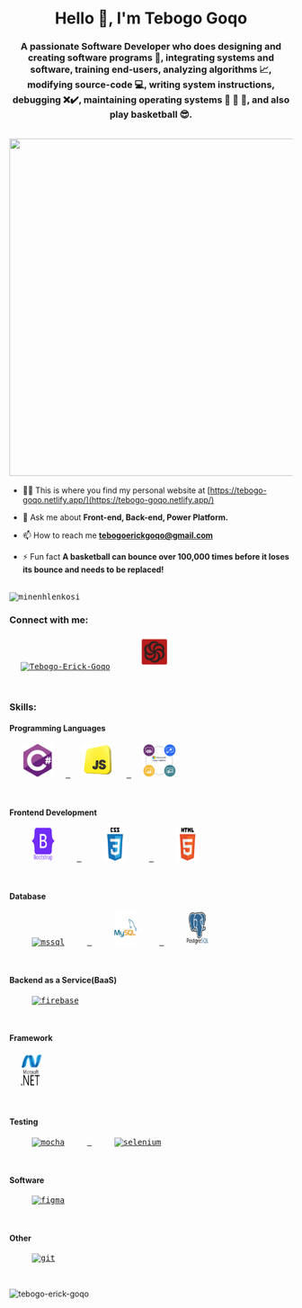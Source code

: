 <h1 align="center">Hello 👋, I'm Tebogo Goqo</h1>
<h3 align="center">A passionate Software Developer who does designing and creating software programs 💯, integrating systems and software, training end-users, analyzing algorithms 📈, modifying source-code 💻, writing system instructions, debugging ❌✔️, maintaining operating systems 🔧 🔩 🔨, and also play basketball 😎.</h3>
<br>

<kbd>
  <img src="https://github.com/Tebogo-Erick-Goqo/Tebogo-Erick-Goqo/blob/main/image_processing20211030-4633-19uq0zy.gif" height="600" width="800" />
</kbd>

<br>

- 👨‍💻 This is where you find my personal website at [https://tebogo-goqo.netlify.app/](https://tebogo-goqo.netlify.app/)

- 💬 Ask me about **Front-end, Back-end, Power Platform.**

- 📫 How to reach me **tebogoerickgoqo@gmail.com**

- ⚡ Fun fact **A basketball can bounce over 100,000 times before it loses its bounce and needs to be replaced!**
<br>

<kbd>
  <img src="https://komarev.com/ghpvc/?username=tebogo-erick-goqo&label=Profile%20views&color=0e75b6&style=flat" alt="minenhlenkosi" /> 
</kbd>

<h3 align="left">Connect with me:</h3>
<p align="left">
  <kbd>
    <a href="https://www.linkedin.com/in/tebogo-goqo-062a6617b" target="blank"><img align="center" src="https://raw.githubusercontent.com/rahuldkjain/github-profile-readme-generator/master/src/images/icons/Social/linked-in-alt.svg" alt="Tebogo-Erick-Goqo" height="60" width="40" hspace="20"/></a>
  </kbd>
  <kbd>
    <a href="https://www.codewars.com/users/Tebogo-Erick-Goqo" target="_blank" rel="noreferrer"> <img src="https://github.com/Tebogo-Erick-Goqo/Tebogo-Erick-Goqo/blob/main/icons8-codewars-48.png" alt="power platform" width="60" height="60" hspace="20"/> </a> 
  </kbd>
  
</p>
<br>
<h3 align="left">Skills:</h3>
<h4 align="left">Programming Languages</h4>
<p align="left"> 
  <kbd>
    <a href="https://www.w3schools.com/cs/" target="_blank" rel="noreferrer"> <img src="https://raw.githubusercontent.com/devicons/devicon/master/icons/csharp/csharp-original.svg" alt="csharp" width="60" height="60" hspace="20"/> </a> 
  </kbd>
  <kbd>
    <a href="https://developer.mozilla.org/en-US/docs/Web/JavaScript" target="_blank" rel="noreferrer"> <img src="https://github.com/Tebogo-Erick-Goqo/Tebogo-Erick-Goqo/blob/main/javascript.webp" alt="javascript" width="60" height="60" hspace="20"/> </a> 
  </kbd>
  <kbd>
    <a href="https://learn.microsoft.com/en-us/power-platform/" target="_blank" rel="noreferrer"> <img src="https://github.com/Tebogo-Erick-Goqo/Tebogo-Erick-Goqo/blob/main/powerplatform.png" alt="power platform" width="60" height="60" hspace="20"/> </a> 
  </kbd>
</p>
<br>
<h4 align="left">Frontend Development</h4>
<p align="left"> 
  <kbd>
    <a href="https://getbootstrap.com" target="_blank" rel="noreferrer"> <img src="https://raw.githubusercontent.com/devicons/devicon/master/icons/bootstrap/bootstrap-plain-wordmark.svg" alt="bootstrap" width="40" height="60" hspace="40"/> </a> 
  </kbd>
  <kbd>
    <a href="https://www.w3schools.com/css/" target="_blank" rel="noreferrer"> <img src="https://raw.githubusercontent.com/devicons/devicon/master/icons/css3/css3-original-wordmark.svg" alt="css3" width="40" height="60" hspace="40"/> </a> 
  </kbd>
  <kbd>
    <a href="https://www.w3.org/html/" target="_blank" rel="noreferrer"> <img src="https://raw.githubusercontent.com/devicons/devicon/master/icons/html5/html5-original-wordmark.svg" alt="html5" width="40" height="60" hspace="40"/> </a> 
  </kbd>
</p>
<br>
<h4 align="left">Database</h4>
<p align="left"> 
  <kbd>
    <a href="https://www.microsoft.com/en-us/sql-server" target="_blank" rel="noreferrer"> <img src="https://www.svgrepo.com/show/303229/microsoft-sql-server-logo.svg" alt="mssql" width="40" height="60" hspace="40"/> </a> 
  </kbd>
  <kbd>
    <a href="https://www.mysql.com/" target="_blank" rel="noreferrer"> <img src="https://raw.githubusercontent.com/devicons/devicon/master/icons/mysql/mysql-original-wordmark.svg" alt="mysql" width="40" height="60" hspace="40"/> </a> 
  </kbd>
  <kbd>
    <a href="https://www.postgresql.org" target="_blank" rel="noreferrer"> <img src="https://raw.githubusercontent.com/devicons/devicon/master/icons/postgresql/postgresql-original-wordmark.svg" alt="postgresql" width="40" height="60" hspace="40"/> </a> 
  </kbd>
</p>
<br>
<h4 align="left">Backend as a Service(BaaS)</h4>
<p align="left"> 
  <kbd>
    <a href="https://firebase.google.com/" target="_blank" rel="noreferrer"> <img src="https://www.vectorlogo.zone/logos/firebase/firebase-icon.svg" alt="firebase" width="40" height="60" hspace="40"/> </a> 
  </kbd>
</p>
<br>
<h4 align="left">Framework</h4>
<p align="left"> 
  <kbd>
    <a href="https://dotnet.microsoft.com/" target="_blank" rel="noreferrer"> <img src="https://raw.githubusercontent.com/devicons/devicon/master/icons/dot-net/dot-net-original-wordmark.svg" alt="dotnet" width="40" height="60" hspace="20"/> </a>
  </kbd>
  </p>
<br>
<h4 align="left">Testing</h4>
<p align="left"> 
  <kbd>
    <a href="https://mochajs.org" target="_blank" rel="noreferrer"> <img src="https://www.vectorlogo.zone/logos/mochajs/mochajs-icon.svg" alt="mocha" width="60" height="60" hspace="40"/> </a> 
  </kbd>
  <kbd>
    <a href="https://www.selenium.dev" target="_blank" rel="noreferrer"> <img src="https://raw.githubusercontent.com/detain/svg-logos/780f25886640cef088af994181646db2f6b1a3f8/svg/selenium-logo.svg" alt="selenium" width="60" height="60" hspace="40"/> </a> 
  </kbd>
</p>
<br>
<h4 align="left">Software</h4>
<p align="left"> </a> 
<kbd>
  <a href="https://www.figma.com/" target="_blank" rel="noreferrer"> <img src="https://www.vectorlogo.zone/logos/figma/figma-icon.svg" alt="figma" width="60" height="60" hspace="40"/> </a>
</kbd>
</p>
<br>
<h4 align="left">Other</h4>
<p align="left"> 
  <kbd>
    <a href="https://git-scm.com/" target="_blank" rel="noreferrer"> <img src="https://www.vectorlogo.zone/logos/git-scm/git-scm-icon.svg" alt="git" width="60" height="60" hspace="40"/> </a> 
  </kbd>
</p>
<br>

<p><img align="center" src="https://github-readme-streak-stats.herokuapp.com/?user=tebogo-erick-goqo&" alt="tebogo-erick-goqo" /></p>
